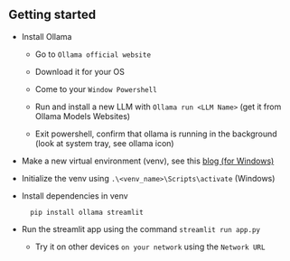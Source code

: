 ## Getting started 

* Install Ollama

    * Go to `Ollama official website`

    * Download it for your OS
    
    * Come to your `Window Powershell`

    * Run and install a new LLM with `Ollama run <LLM Name>` (get it from Ollama Models Websites)

    * Exit powershell, confirm that ollama is running in the background (look at system tray, see ollama icon)

* Make a new virtual environment (venv), see this [blog (for Windows)](https://medium.com/@ajaytshaju/how-to-make-a-virtual-environment-in-python-windows-17a30b67d3bc)    
* Initialize the venv using `.\<venv_name>\Scripts\activate` (Windows)

* Install dependencies in venv
        
        pip install ollama streamlit

* Run the streamlit app using the command `streamlit run app.py`

    * Try it on other devices `on your network` using the `Network URL`



